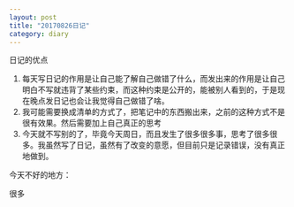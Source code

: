 ```yaml
---
layout: post
title: "20170826日记"
category: diary
---
```


日记的优点

1. 每天写日记的作用是让自己能了解自己做错了什么，而发出来的作用是让自己明白不写就违背了某些约束，而这种约束是公开的，能被别人看到的，于是现在晚点发日记也会让我觉得自己做错了啥。
2. 我可能需要换成清单的方式了，把笔记中的东西搬出来，之前的这种方式不是很有效果。然后需要加上自己真正的思考
3. 今天就不写别的了，毕竟今天周日，而且发生了很多很多事，思考了很多很多。我虽然写了日记，虽然有了改变的意愿，但目前只是记录错误，没有真正地做到。

今天不好的地方：

很多
